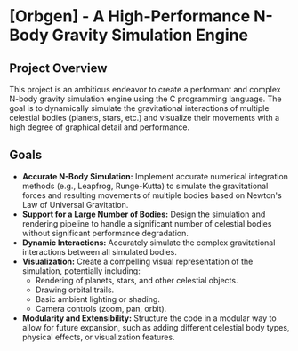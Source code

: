 # [Orbgen] - A High-Performance N-Body Gravity Simulation Engine

## Project Overview

This project is an ambitious endeavor to create a performant and complex N-body gravity simulation engine using the C programming language. The goal is to dynamically simulate the gravitational interactions of multiple celestial bodies (planets, stars, etc.) and visualize their movements with a high degree of graphical detail and performance.

## Goals

* **Accurate N-Body Simulation:** Implement accurate numerical integration methods (e.g., Leapfrog, Runge-Kutta) to simulate the gravitational forces and resulting movements of multiple bodies based on Newton's Law of Universal Gravitation.
* **Support for a Large Number of Bodies:** Design the simulation and rendering pipeline to handle a significant number of celestial bodies without significant performance degradation.
* **Dynamic Interactions:** Accurately simulate the complex gravitational interactions between all simulated bodies.
* **Visualization:** Create a compelling visual representation of the simulation, potentially including:
  * Rendering of planets, stars, and other celestial objects.
  * Drawing orbital trails.
  * Basic ambient lighting or shading.
  * Camera controls (zoom, pan, orbit).
* **Modularity and Extensibility:** Structure the code in a modular way to allow for future expansion, such as adding different celestial body types, physical effects, or visualization features.
